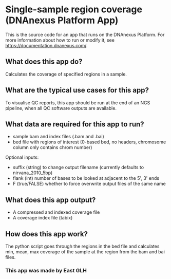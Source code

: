 <!-- dx-header -->
# Single-sample region coverage (DNAnexus Platform App)

<!-- Insert a description of your app here -->

This is the source code for an app that runs on the DNAnexus Platform.
For more information about how to run or modify it, see
https://documentation.dnanexus.com/.

## What does this app do?
Calculates the coverage of specified regions in a sample.

## What are the typical use cases for this app?
To visualise QC reports, this app should be run at the end of an NGS pipeline, when all QC software outputs are available.

## What data are required for this app to run?
* sample bam and index files (.bam and .bai)
* bed file with regions of interest (0-based bed, no headers, chromosome column only contains chrom number)

Optional inputs:
* suffix (string) to change output filename (currently defaults to nirvana_2010_5bp)
* flank (int) number of bases to be looked at adjacent to the 5', 3' ends
* F (true/FALSE) whether to force overwrite output files of the same name

## What does this app output?
* A compressed and indexed coverage file
* A coverage index file (tabix)

## How does this app work?
The python script goes through the regions in the bed file and calculates min, mean, max coverage of the sample at the region from the bam and bai files.

### This app was made by East GLH
